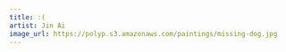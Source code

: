 ```yaml
---
title: :(
artist: Jin Ai
image_url: https://polyp.s3.amazonaws.com/paintings/missing-dog.jpg
---
```

